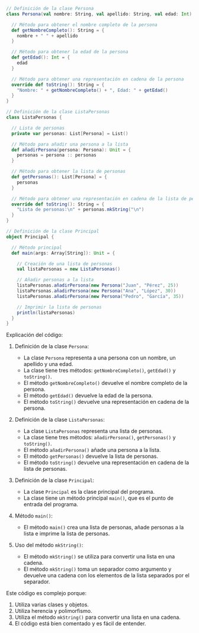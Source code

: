 ```scala
// Definición de la clase Persona
class Persona(val nombre: String, val apellido: String, val edad: Int) {

  // Método para obtener el nombre completo de la persona
  def getNombreCompleto(): String = {
    nombre + " " + apellido
  }

  // Método para obtener la edad de la persona
  def getEdad(): Int = {
    edad
  }

  // Método para obtener una representación en cadena de la persona
  override def toString(): String = {
    "Nombre: " + getNombreCompleto() + ", Edad: " + getEdad()
  }
}

// Definición de la clase ListaPersonas
class ListaPersonas {

  // Lista de personas
  private var personas: List[Persona] = List()

  // Método para añadir una persona a la lista
  def añadirPersona(persona: Persona): Unit = {
    personas = persona :: personas
  }

  // Método para obtener la lista de personas
  def getPersonas(): List[Persona] = {
    personas
  }

  // Método para obtener una representación en cadena de la lista de personas
  override def toString(): String = {
    "Lista de personas:\n" + personas.mkString("\n")
  }
}

// Definición de la clase Principal
object Principal {

  // Método principal
  def main(args: Array[String]): Unit = {

    // Creación de una lista de personas
    val listaPersonas = new ListaPersonas()

    // Añadir personas a la lista
    listaPersonas.añadirPersona(new Persona("Juan", "Pérez", 25))
    listaPersonas.añadirPersona(new Persona("Ana", "López", 30))
    listaPersonas.añadirPersona(new Persona("Pedro", "García", 35))

    // Imprimir la lista de personas
    println(listaPersonas)
  }
}
```

Explicación del código:

1. Definición de la clase `Persona`:

   - La clase `Persona` representa a una persona con un nombre, un apellido y una edad.
   - La clase tiene tres métodos: `getNombreCompleto()`, `getEdad()` y `toString()`.
   - El método `getNombreCompleto()` devuelve el nombre completo de la persona.
   - El método `getEdad()` devuelve la edad de la persona.
   - El método `toString()` devuelve una representación en cadena de la persona.

2. Definición de la clase `ListaPersonas`:

   - La clase `ListaPersonas` representa una lista de personas.
   - La clase tiene tres métodos: `añadirPersona()`, `getPersonas()` y `toString()`.
   - El método `añadirPersona()` añade una persona a la lista.
   - El método `getPersonas()` devuelve la lista de personas.
   - El método `toString()` devuelve una representación en cadena de la lista de personas.

3. Definición de la clase `Principal`:

   - La clase `Principal` es la clase principal del programa.
   - La clase tiene un método principal `main()`, que es el punto de entrada del programa.

4. Método `main()`:

   - El método `main()` crea una lista de personas, añade personas a la lista e imprime la lista de personas.

5. Uso del método `mkString()`:

   - El método `mkString()` se utiliza para convertir una lista en una cadena.
   - El método `mkString()` toma un separador como argumento y devuelve una cadena con los elementos de la lista separados por el separador.

Este código es complejo porque:

1. Utiliza varias clases y objetos.
2. Utiliza herencia y polimorfismo.
3. Utiliza el método `mkString()` para convertir una lista en una cadena.
4. El código está bien comentado y es fácil de entender.
